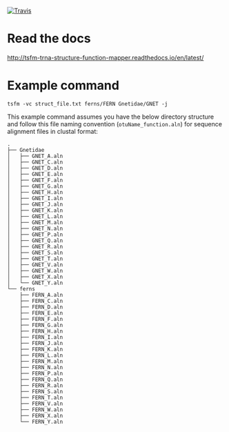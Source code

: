 [![Travis](https://img.shields.io/travis/tlawrence3/tsfm.svg)]()
# Read the docs
http://tsfm-trna-structure-function-mapper.readthedocs.io/en/latest/
# Example command
```shell
tsfm -vc struct_file.txt ferns/FERN Gnetidae/GNET -j
```
This example command assumes you have the below directory structure and follow this file naming convention (`otuName_function.aln`) for sequence alignment files in clustal format:
```shell
.
├── Gnetidae
│   ├── GNET_A.aln
│   ├── GNET_C.aln
│   ├── GNET_D.aln
│   ├── GNET_E.aln
│   ├── GNET_F.aln
│   ├── GNET_G.aln
│   ├── GNET_H.aln
│   ├── GNET_I.aln
│   ├── GNET_J.aln
│   ├── GNET_K.aln
│   ├── GNET_L.aln
│   ├── GNET_M.aln
│   ├── GNET_N.aln
│   ├── GNET_P.aln
│   ├── GNET_Q.aln
│   ├── GNET_R.aln
│   ├── GNET_S.aln
│   ├── GNET_T.aln
│   ├── GNET_V.aln
│   ├── GNET_W.aln
│   ├── GNET_X.aln
│   └── GNET_Y.aln
└── ferns
    ├── FERN_A.aln
    ├── FERN_C.aln
    ├── FERN_D.aln
    ├── FERN_E.aln
    ├── FERN_F.aln
    ├── FERN_G.aln
    ├── FERN_H.aln
    ├── FERN_I.aln
    ├── FERN_J.aln
    ├── FERN_K.aln
    ├── FERN_L.aln
    ├── FERN_M.aln
    ├── FERN_N.aln
    ├── FERN_P.aln
    ├── FERN_Q.aln
    ├── FERN_R.aln
    ├── FERN_S.aln
    ├── FERN_T.aln
    ├── FERN_V.aln
    ├── FERN_W.aln
    ├── FERN_X.aln
    └── FERN_Y.aln
```
